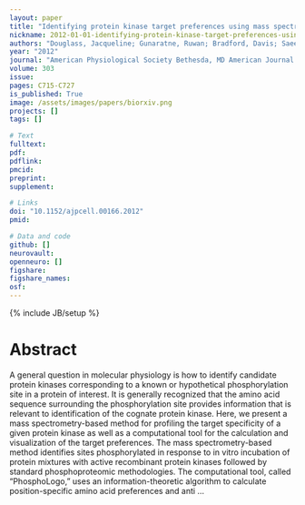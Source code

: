 ```yaml
---
layout: paper
title: "Identifying protein kinase target preferences using mass spectrometry"
nickname: 2012-01-01-identifying-protein-kinase-target-preferences-using-mass-spectrometry
authors: "Douglass, Jacqueline; Gunaratne, Ruwan; Bradford, Davis; Saeed, Fahad; Hoffert, Jason D; Steinbach, Peter J; Knepper, Mark A; Pisitkun, Trairak; "
year: "2012"
journal: "American Physiological Society Bethesda, MD American Journal of Physiology-Cell Physiology"
volume: 303
issue:
pages: C715-C727
is_published: True
image: /assets/images/papers/biorxiv.png
projects: []
tags: []

# Text
fulltext:
pdf:
pdflink:
pmcid:
preprint: 
supplement:

# Links
doi: "10.1152/ajpcell.00166.2012"
pmid:

# Data and code
github: []
neurovault:
openneuro: []
figshare:
figshare_names:
osf:
---
```

{% include JB/setup %}

# Abstract

A general question in molecular physiology is how to identify candidate protein kinases corresponding to a known or hypothetical phosphorylation site in a protein of interest. It is generally recognized that the amino acid sequence surrounding the phosphorylation site provides information that is relevant to identification of the cognate protein kinase. Here, we present a mass spectrometry-based method for profiling the target specificity of a given protein kinase as well as a computational tool for the calculation and visualization of the target preferences. The mass spectrometry-based method identifies sites phosphorylated in response to in vitro incubation of protein mixtures with active recombinant protein kinases followed by standard phosphoproteomic methodologies. The computational tool, called “PhosphoLogo,” uses an information-theoretic algorithm to calculate position-specific amino acid preferences and anti …
